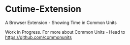 # Cutime-Extension
A Browser Extension - Showing Time in Common Units

Work in Progress.
For more about Common Units - Head to https://github.com/commonunits
